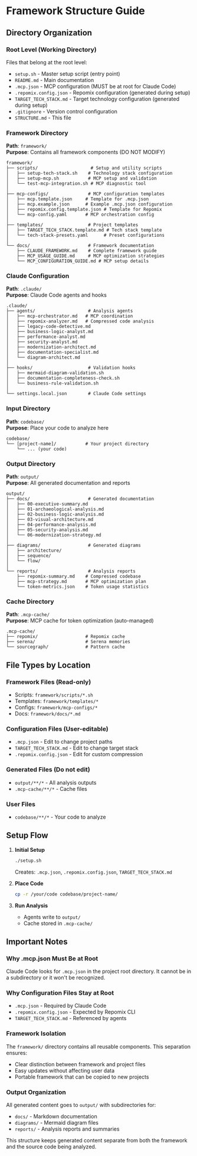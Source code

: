 # Framework Structure Guide

## Directory Organization

### Root Level (Working Directory)
Files that belong at the root level:
- `setup.sh` - Master setup script (entry point)
- `README.md` - Main documentation
- `.mcp.json` - MCP configuration (MUST be at root for Claude Code)
- `.repomix.config.json` - Repomix configuration (generated during setup)
- `TARGET_TECH_STACK.md` - Target technology configuration (generated during setup)
- `.gitignore` - Version control configuration
- `STRUCTURE.md` - This file

### Framework Directory
**Path**: `framework/`  
**Purpose**: Contains all framework components (DO NOT MODIFY)

```
framework/
├── scripts/                    # Setup and utility scripts
│   ├── setup-tech-stack.sh    # Technology stack configuration
│   ├── setup-mcp.sh           # MCP setup and validation
│   └── test-mcp-integration.sh # MCP diagnostic tool
│
├── mcp-configs/               # MCP configuration templates
│   ├── mcp.template.json     # Template for .mcp.json
│   ├── mcp.example.json      # Example .mcp.json configuration
│   ├── repomix.config.template.json # Template for Repomix
│   └── mcp-config.yaml       # MCP orchestration config
│
├── templates/                 # Project templates
│   ├── TARGET_TECH_STACK.template.md # Tech stack template
│   └── tech-stack-presets.yaml      # Preset configurations
│
└── docs/                      # Framework documentation
    ├── CLAUDE_FRAMEWORK.md    # Complete framework guide
    ├── MCP_USAGE_GUIDE.md     # MCP optimization strategies
    └── MCP_CONFIGURATION_GUIDE.md # MCP setup details
```

### Claude Configuration
**Path**: `.claude/`  
**Purpose**: Claude Code agents and hooks

```
.claude/
├── agents/                    # Analysis agents
│   ├── mcp-orchestrator.md   # MCP coordination
│   ├── repomix-analyzer.md   # Compressed code analysis
│   ├── legacy-code-detective.md
│   ├── business-logic-analyst.md
│   ├── performance-analyst.md
│   ├── security-analyst.md
│   ├── modernization-architect.md
│   ├── documentation-specialist.md
│   └── diagram-architect.md
│
├── hooks/                     # Validation hooks
│   ├── mermaid-diagram-validation.sh
│   ├── documentation-completeness-check.sh
│   └── business-rule-validation.sh
│
└── settings.local.json        # Claude Code settings
```

### Input Directory
**Path**: `codebase/`  
**Purpose**: Place your code to analyze here

```
codebase/
└── [project-name]/           # Your project directory
    └── ... (your code)
```

### Output Directory
**Path**: `output/`  
**Purpose**: All generated documentation and reports

```
output/
├── docs/                      # Generated documentation
│   ├── 00-executive-summary.md
│   ├── 01-archaeological-analysis.md
│   ├── 02-business-logic-analysis.md
│   ├── 03-visual-architecture.md
│   ├── 04-performance-analysis.md
│   ├── 05-security-analysis.md
│   └── 06-modernization-strategy.md
│
├── diagrams/                  # Generated diagrams
│   ├── architecture/
│   ├── sequence/
│   └── flow/
│
└── reports/                   # Analysis reports
    ├── repomix-summary.md    # Compressed codebase
    ├── mcp-strategy.md       # MCP optimization plan
    └── token-metrics.json    # Token usage statistics
```

### Cache Directory
**Path**: `.mcp-cache/`  
**Purpose**: MCP cache for token optimization (auto-managed)

```
.mcp-cache/
├── repomix/                  # Repomix cache
├── serena/                   # Serena memories
└── sourcegraph/              # Pattern cache
```

## File Types by Location

### Framework Files (Read-only)
- Scripts: `framework/scripts/*.sh`
- Templates: `framework/templates/*`
- Configs: `framework/mcp-configs/*`
- Docs: `framework/docs/*.md`

### Configuration Files (User-editable)
- `.mcp.json` - Edit to change project paths
- `TARGET_TECH_STACK.md` - Edit to change target stack
- `.repomix.config.json` - Edit for custom compression

### Generated Files (Do not edit)
- `output/**/*` - All analysis outputs
- `.mcp-cache/**/*` - Cache files

### User Files
- `codebase/**/*` - Your code to analyze

## Setup Flow

1. **Initial Setup**
   ```bash
   ./setup.sh
   ```
   Creates: `.mcp.json`, `.repomix.config.json`, `TARGET_TECH_STACK.md`

2. **Place Code**
   ```bash
   cp -r /your/code codebase/project-name/
   ```

3. **Run Analysis**
   - Agents write to `output/`
   - Cache stored in `.mcp-cache/`

## Important Notes

### Why .mcp.json Must Be at Root
Claude Code looks for `.mcp.json` in the project root directory. It cannot be in a subdirectory or it won't be recognized.

### Why Configuration Files Stay at Root
- `.mcp.json` - Required by Claude Code
- `.repomix.config.json` - Expected by Repomix CLI
- `TARGET_TECH_STACK.md` - Referenced by agents

### Framework Isolation
The `framework/` directory contains all reusable components. This separation ensures:
- Clear distinction between framework and project files
- Easy updates without affecting user data
- Portable framework that can be copied to new projects

### Output Organization
All generated content goes to `output/` with subdirectories for:
- `docs/` - Markdown documentation
- `diagrams/` - Mermaid diagram files
- `reports/` - Analysis reports and summaries

This structure keeps generated content separate from both the framework and the source code being analyzed.